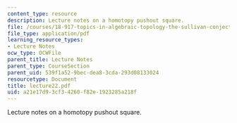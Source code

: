 ```yaml
---
content_type: resource
description: Lecture notes on a homotopy pushout square.
file: /courses/18-917-topics-in-algebraic-topology-the-sullivan-conjecture-fall-2007/a21e17d93cf34260f82e1923285a218f_lecture22.pdf
file_type: application/pdf
learning_resource_types:
- Lecture Notes
ocw_type: OCWFile
parent_title: Lecture Notes
parent_type: CourseSection
parent_uid: 539f1a52-9bec-dea8-3cda-293d08133024
resourcetype: Document
title: lecture22.pdf
uid: a21e17d9-3cf3-4260-f82e-1923285a218f
---
```

Lecture notes on a homotopy pushout square.

